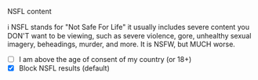 NSFL content

ℹ️ NSFL stands for "Not Safe For Life" it usually includes severe content you DON'T want to be viewing, such as severe violence, gore, unhealthy sexual imagery, beheadings, murder, and more. It is NSFW, but MUCH worse.

- [ ] I am above the age of consent of my country (or 18+)
- [x] Block NSFL results (default)
